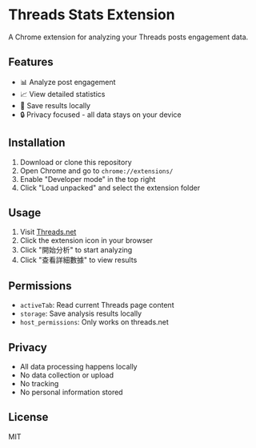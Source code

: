 # Threads Stats Extension

A Chrome extension for analyzing your Threads posts engagement data.

## Features

- 📊 Analyze post engagement
- 📈 View detailed statistics
- 💾 Save results locally
- 🔒 Privacy focused - all data stays on your device

## Installation

1. Download or clone this repository
2. Open Chrome and go to `chrome://extensions/`
3. Enable "Developer mode" in the top right
4. Click "Load unpacked" and select the extension folder

## Usage

1. Visit [Threads.net](https://www.threads.net)
2. Click the extension icon in your browser
3. Click "開始分析" to start analyzing
4. Click "查看詳細數據" to view results

## Permissions

- `activeTab`: Read current Threads page content
- `storage`: Save analysis results locally
- `host_permissions`: Only works on threads.net

## Privacy

- All data processing happens locally
- No data collection or upload
- No tracking
- No personal information stored


## License

MIT
